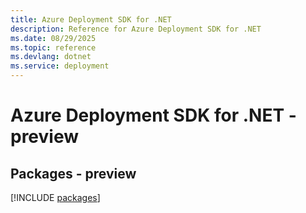 ```yaml
---
title: Azure Deployment SDK for .NET
description: Reference for Azure Deployment SDK for .NET
ms.date: 08/29/2025
ms.topic: reference
ms.devlang: dotnet
ms.service: deployment
---
```

# Azure Deployment SDK for .NET - preview
## Packages - preview
[!INCLUDE [packages](deployment-index.md)]